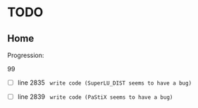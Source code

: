 <!--- THIS FILE IS AUTOMATICALY GENERATED --->
<!--- DO NOT EDIT --->

# TODO

## Home

Progression:
<div class="progress progress-80plus">
	<div class="progress-bar" style="width:99%">
	</div>
	<span class="progress-label">99</span>
</div>

- [ ] line 2835
	``` write code (SuperLU_DIST seems to have a bug)```
- [ ] line 2839
	``` write code (PaStiX seems to have a bug)```

